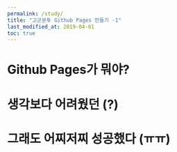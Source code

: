 ```yaml
---
permalink: /study/
title: "고군분투 Github Pages 만들기 -1"
last_modified_at: 2019-04-01
toc: true
---
```



# Github Pages가 뭐야?

# 생각보다 어려웠던 (?)

# 그래도 어찌저찌 성공했다 (ㅠㅠ)